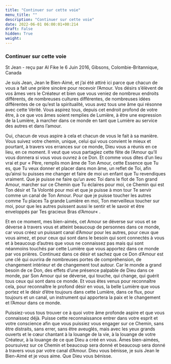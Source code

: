 ```yaml
---
title: "Continuer sur cette voie"
menu_title: ""
description: "Continuer sur cette voie"
date: 2022-06-01 06:00:01+00:214
draft: False
hidden: True
weight:
---
```

### Continuer sur cette voie

St Jean - reçu par Al Fike le 6 Juin 2016, Gibsons, Colombie-Britannique, Canada

Je suis Jean, Jean le Bien-Aimé, et j’ai été attiré ici parce que chacun de vous a fait une prière sincère pour recevoir l’Amour. Vos désirs s’élèvent de vos âmes vers le Créateur et bien que vous veniez de nombreux endroits différents, de nombreuses cultures différentes, de nombreuses idées différentes de ce qu’est la spiritualité, vous avez tous une âme qui résonne avec cette Vérité. Vous aspirez tous, depuis cet endroit profond de votre être, à ce que vos âmes soient remplies de Lumière, à être une expression de la Lumière, à marcher dans ce monde en tant que Lumière au service des autres et dans l’amour.

Oui, chacun de vous aspire à cela et chacun de vous le fait à sa manière. Vous suivez votre chemin, unique, celui qui vous convient le mieux et pourtant, à travers vos errances sur ce monde, Dieu vous a réunis en ce lieu, en ce moment. Il veut que vous partagiez cette fête de l’Amour qu’Il vous donnera si vous vous ouvrez à ce Don. Et comme vous dites d’un lieu vrai et pur « Père, remplis mon âme de Ton Amour, cette Essence que Tu es, que Tu veux donner et placer dans mon âme, un reflet de Toi, afin qu’ainsi tu puisses me changer et faire de moi un enfant que Tu revendiques vraiment. Que je puisse ne faire qu’un avec Toi dans le flot de Ton grand Amour, marcher sur ce Chemin que Tu éclaires pour moi, ce Chemin qui est Ton désir et Ta Volonté pour moi et que je puisse à mon tour Te servir comme un canal de Ton Amour. Pour que je puisse toucher les autres comme Tu places Ta grande Lumière en moi, Ton merveilleux toucher sur moi, pour que les autres puissent aussi le sentir et le savoir et être enveloppés par Tes gracieux Bras d’Amour« .

Et en ce moment, mes bien-aimés, cet Amour se déverse sur vous et se déverse à travers vous et atteint beaucoup de personnes dans ce monde, car vous créez un puissant canal d’Amour pour les autres, pour ceux que vous aimez, et pour ceux qui sont dans le besoin qui sont connectés à vous et à beaucoup d’autres que vous ne connaissez pas mais qui sont néanmoins touchés par cette Lumière que vous apportez dans ce monde par vos prières. Continuez dans ce désir et sachez que ce Don d’Amour est une clé qui ouvrira de nombreuses portes de compréhension, de changement intérieur et de changement tout autour. Car le monde a grand besoin de ce Don, des effets d’une présence palpable de Dieu dans ce monde, par Son Amour qui se déverse, qui touche, qui change, qui guérit tous ceux qui sont dans ce monde. Et vous êtes venus pour reconnaître cela, pour reconnaître le profond désir en vous, la belle Lumière que vous portez et le désir d’être toujours dans cette Lumière, dans ce flux, pour toujours et un canal, un instrument qui apportera la paix et le changement et l’Amour dans ce monde.

Puissiez-vous tous trouver ce à quoi votre âme profonde aspire et que vous connaissez déjà. Puisse cette reconnaissance entrer dans votre esprit et votre conscience afin que vous puissiez vous engager sur ce Chemin, sans être distraits, sans errer, sans être aveuglés, mais avec les yeux grands ouverts et le cœur chantant à la louange de la vie, à la louange de votre Créateur, à la louange de ce que Dieu a créé en vous. Âmes bien-aimées, poursuivez sur ce Chemin et beaucoup sera donné et beaucoup sera donné à travers vous par votre canal d’Amour. Dieu vous bénisse, je suis Jean le Bien-Aimé et je vous aime. Que Dieu vous bénisse.



